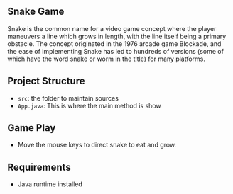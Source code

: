 ## Snake Game

Snake is the common name for a video game concept where the player maneuvers a line which grows in length, with the line itself being a primary obstacle. The concept originated in the 1976 arcade game Blockade, and the ease of implementing Snake has led to hundreds of versions (some of which have the word snake or worm in the title) for many platforms.

## Project Structure

- `src`: the folder to maintain sources
- `App.java`: This is where the main method is show


## Game Play

- Move the mouse keys to direct snake to eat and grow.

## Requirements

- Java runtime installed